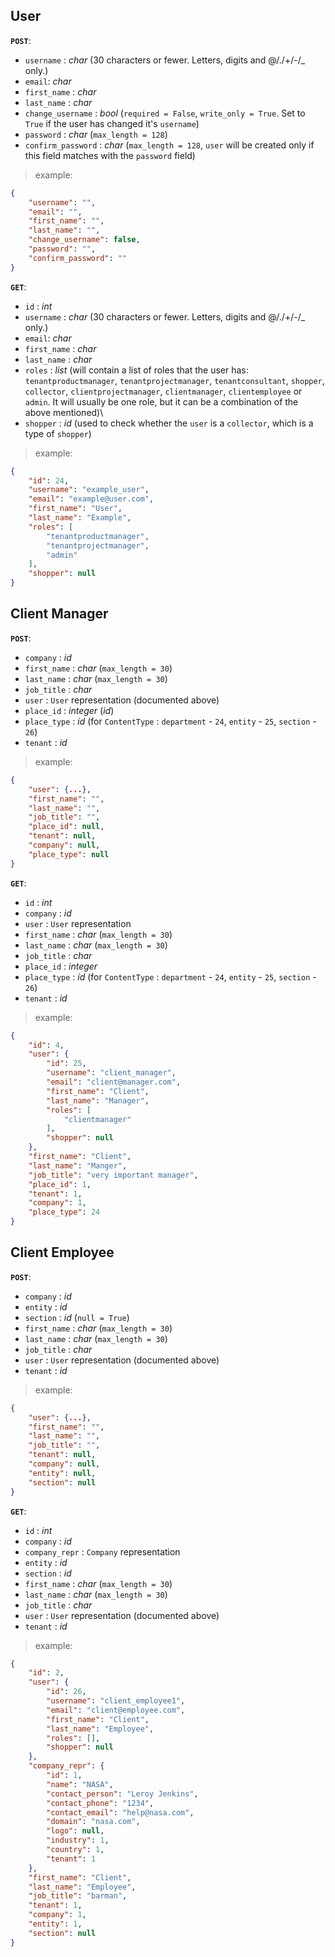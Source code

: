 ## User

**`POST`**:

- `username` : *char* (30 characters or fewer. Letters, digits and @/./+/-/_ only.)
- `email`: *char*
- `first_name` : *char*
- `last_name` : *char*
- `change_username` : *bool* (`required = False`, `write_only = True`. Set to `True` if the user has changed it's `username`)
- `password` : *char* (`max_length = 128`)
- `confirm_password` : *char* (`max_length = 128`, `user` will be created only if this field matches with the `password` field)

> example:
```json
{
    "username": "",
    "email": "",
    "first_name": "",
    "last_name": "",
    "change_username": false,
    "password": "",
    "confirm_password": ""
}
```

**`GET`**:

- `id` : *int*
- `username` : *char* (30 characters or fewer. Letters, digits and @/./+/-/_ only.)
- `email`: *char*
- `first_name` : *char*
- `last_name` : *char*
- `roles` : *list* (will contain a list of roles that the user has: `tenantproductmanager`, `tenantprojectmanager`, `tenantconsultant`, `shopper`, `collector`, `clientprojectmanager`, `clientmanager`, `clientemployee` or `admin`. It will usually be one role, but it can be a combination of the above mentioned)\
- `shopper` : *id* (used to check whether the `user` is a `collector`, which is a type of `shopper`)

> example:
```json
{
    "id": 24,
    "username": "example_user",
    "email": "example@user.com",
    "first_name": "User",
    "last_name": "Example",
    "roles": [
    	"tenantproductmanager",
        "tenantprojectmanager",
        "admin"
    ],
    "shopper": null
}
```

## Client Manager

**`POST`**:

- `company` : *id*
- `first_name` : *char* (`max_length = 30`)
- `last_name` : *char* (`max_length = 30`)
- `job_title` : *char*
- `user` : `User` representation (documented above)
- `place_id` : *integer* (*id*)
- `place_type` : *id* (for `ContentType` : `department` - `24`, `entity` - `25`, `section` - `26`)
- `tenant` : *id*

> example:
```json
{
    "user": {...},
    "first_name": "",
    "last_name": "",
    "job_title": "",
    "place_id": null,
    "tenant": null,
    "company": null,
    "place_type": null
}
```

**`GET`**:

- `id` : *int*
- `company` : *id*
- `user` : `User` representation
- `first_name` : *char* (`max_length = 30`)
- `last_name` : *char* (`max_length = 30`)
- `job_title` : *char*
- `place_id` : *integer*
- `place_type` : *id* (for `ContentType` : `department` - `24`, `entity` - `25`, `section` - `26`)
- `tenant` : *id*

> example:
```json
{
    "id": 4,
    "user": {
        "id": 25,
        "username": "client_manager",
        "email": "client@manager.com",
        "first_name": "Client",
        "last_name": "Manager",
        "roles": [
            "clientmanager"
        ],
        "shopper": null
    },
    "first_name": "Client",
    "last_name": "Manger",
    "job_title": "very important manager",
    "place_id": 1,
    "tenant": 1,
    "company": 1,
    "place_type": 24
}
```

## Client Employee

**`POST`**:

- `company` : *id*
- `entity` : *id*
- `section` : *id* (`null = True`)
- `first_name` : *char* (`max_length = 30`)
- `last_name` : *char* (`max_length = 30`)
- `job_title` : *char*
- `user` : `User` representation (documented above)
- `tenant` : *id*

> example:
```json
{
    "user": {...},
    "first_name": "",
    "last_name": "",
    "job_title": "",
    "tenant": null,
    "company": null,
    "entity": null,
    "section": null
}
```

**`GET`**:

- `id` : *int*
- `company` : *id*
- `company_repr` : `Company` representation
- `entity` : *id*
- `section` : *id*
- `first_name` : *char* (`max_length = 30`)
- `last_name` : *char* (`max_length = 30`)
- `job_title` : *char*
- `user` : `User` representation (documented above)
- `tenant` : *id*

> example:
```json
{
    "id": 2,
    "user": {
        "id": 26,
        "username": "client_employee1",
        "email": "client@employee.com",
        "first_name": "Client",
        "last_name": "Employee",
        "roles": [],
        "shopper": null
    },
    "company_repr": {
        "id": 1,
        "name": "NASA",
        "contact_person": "Leroy Jenkins",
        "contact_phone": "1234",
        "contact_email": "help@nasa.com",
        "domain": "nasa.com",
        "logo": null,
        "industry": 1,
        "country": 1,
        "tenant": 1
    },
    "first_name": "Client",
    "last_name": "Employee",
    "job_title": "barman",
    "tenant": 1,
    "company": 1,
    "entity": 1,
    "section": null
}
```
